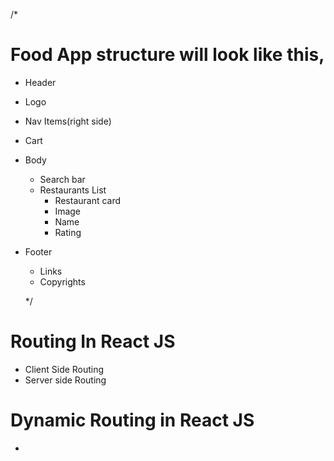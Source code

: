 
/* 
# Food App structure will look like this, 
  - Header
  - Logo
  - Nav Items(right side)
  - Cart

- Body
    - Search bar
    - Restaurants List
        - Restaurant card
        - Image
        - Name
        - Rating
- Footer
    - Links
    - Copyrights
    
  */

# Routing In React JS
 - Client Side Routing
 - Server side Routing

# Dynamic Routing in React JS
 -